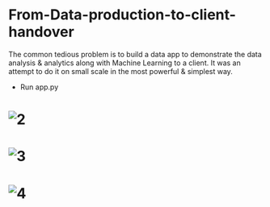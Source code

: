 # From-Data-production-to-client-handover
The common tedious problem is to build a data app to demonstrate the data analysis &amp; analytics along with Machine Learning to a client. It was an attempt to do it on small scale in the most powerful &amp; simplest way. 

+ Run app.py

# ![2](https://user-images.githubusercontent.com/18087611/104743380-d6b66580-5775-11eb-89a9-e2262b133756.png)
# ![3](https://user-images.githubusercontent.com/18087611/104743382-d74efc00-5775-11eb-88ca-661acb7835c0.png)
# ![4](https://user-images.githubusercontent.com/18087611/104743385-d7e79280-5775-11eb-9f83-d5d5c3eac185.png)
